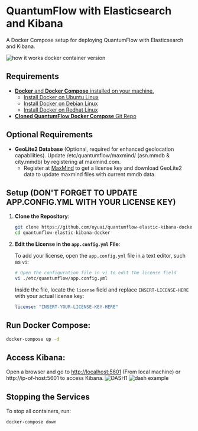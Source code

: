 # QuantumFlow with Elasticsearch and Kibana
A Docker Compose setup for deploying QuantumFlow with Elasticsearch and Kibana.

![how it works docker container version](https://github.com/user-attachments/assets/39079e14-6745-4135-9fc5-b1fb5dab825c)

## Requirements
- [**Docker** and **Docker Compose** installed on your machine.](https://docs.docker.com/engine/install/)
    - [Install Docker on Ubuntu Linux](https://docs.docker.com/engine/install/ubuntu/)
    - [Install Docker on Debian Linux](https://docs.docker.com/engine/install/debian/)
    - [Install Docker on Redhat Linux](https://docs.docker.com/engine/install/rhel/)
- [**Cloned QuantumFlow Docker Compose** Git Repo](https://github.com/oyuai/quantumflow-elastic-kibana-docker)

## Optional Requirements
- **GeoLite2 Database** (Optional, required for enhanced geolocation capabilities). Update /etc/quantumflow/maxmind/ (asn.mmdb & city.mmdb) by registering at maxmind.com.
  - Register at [MaxMind](https://www.maxmind.com) to get a license key and download GeoLite2 data to update maxmind files with current mmdb data.
  
## Setup **(DON'T FORGET TO UPDATE APP.CONFIG.YML WITH YOUR LICENSE KEY)**

1. **Clone the Repository**:
   ```bash
   git clone https://github.com/oyuai/quantumflow-elastic-kibana-docker.git
   cd quantumflow-elastic-kibana-docker
2. **Edit the License in the `app.config.yml` File**:

   To add your license, open the `app.config.yml` file in a text editor, such as `vi`:

   ```bash
   # Open the configuration file in vi to edit the license field
   vi ./etc/quantumflow/app.config.yml
   ```
   
   Inside the file, locate the `license` field and replace `INSERT-LICENSE-HERE` with your actual license key:
   ```yaml
   license: "INSERT-YOUR-LICENSE-KEY-HERE"
   ```
## Run Docker Compose:

```bash
docker-compose up -d
```


## Access Kibana:
Open a browser and go to [http://localhost:5601](http://localhost:5601) (From local machine) or http://ip-of-host:5601 to access Kibana.
![DASH1](https://github.com/user-attachments/assets/e3587823-1a2e-4839-976c-5214629ddc93)
![dash example](https://github.com/user-attachments/assets/9c26248f-13d1-4f80-82f6-d4feae1a954b)
## Stopping the Services
To stop all containers, run:

```bash
docker-compose down
